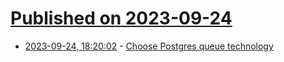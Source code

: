 # [Published on 2023-09-24](index.md)

* [2023-09-24, 18:20:02](https://lobste.rs/s/rk3eft/choose_postgres_queue_technology) - [Choose Postgres queue technology](https://adriano.fyi/posts/2023-09-24-choose-postgres-queue-technology/)
